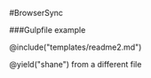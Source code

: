 #BrowserSync

###Gulpfile example

@include("templates/readme2.md")

@yield("shane") from a different file